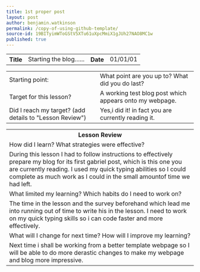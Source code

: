 ```yaml
---
title: 1st proper post
layout: post
author: benjamin.watkinson
permalink: /copy-of-using-github-template/
source-id: 19BITyimWToGStV5XTu61uXpcMmiX1gJUh27NAO8MC1w
published: true
---
```

<table>
  <tr>
    <th>Title</th>
    <td>Starting the blog…...</td>
    <th>Date</th>
    <td>01/01/01</td>
  </tr>
</table>


<table>
  <tr>
    <td>Starting point:</td>
    <td>What point are you up to? What did you do last?</td>
  </tr>
  <tr>
    <td>Target for this lesson?</td>
    <td>A working test blog post which appears onto my webpage.</td>
  </tr>
  <tr>
    <td>Did I reach my target? 
(add details to "Lesson Review")</td>
    <td>Yes,i did it! in fact you are currently reading it.</td>
  </tr>
</table>


<table>
  <tr>
    <th>Lesson Review</th>
  </tr>
  <tr>
    <td>How did I learn? What strategies were effective? </td>
  </tr>
  <tr>
    <td>During this lesson I had to follow instructions to effectively prepare my blog for its first gabriel post, which is this one you are currently reading. I used my quick typing abilities so I could complete as much work as I could in the small amountof time we had left.</td>
  </tr>
  <tr>
    <td>What limited my learning? Which habits do I need to work on? </td>
  </tr>
  <tr>
    <td>The time in the lesson and the survey beforehand which lead me into running out of time to write his in the lesson. I need to work on my quick typing skills so i can code faster and more effectively. </td>
  </tr>
  <tr>
    <td>What will I change for next time? How will I improve my learning?</td>
  </tr>
  <tr>
    <td>Next time i shall be working from a better template webpage so I will be able to do more derastic changes to make my webpage and blog more impressive.</td>
  </tr>
</table>


